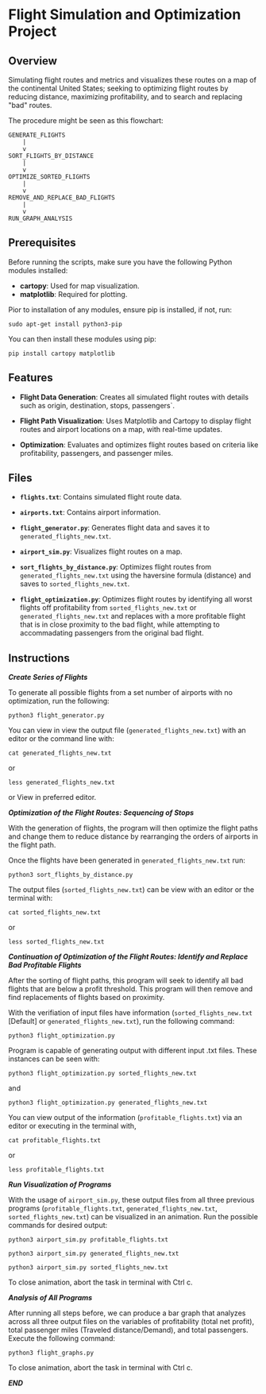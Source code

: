 # Flight Simulation and Optimization Project

## Overview

Simulating flight routes and metrics and visualizes these
routes on a map of the continental United States; seeking to optimizing flight
routes by reducing distance, maximizing profitability, and to search and replacing "bad" routes.

The procedure might be seen as this flowchart:

```
GENERATE_FLIGHTS
    |
    v
SORT_FLIGHTS_BY_DISTANCE
    |
    v
OPTIMIZE_SORTED_FLIGHTS
    |
    v
REMOVE_AND_REPLACE_BAD_FLIGHTS
    |
    v
RUN_GRAPH_ANALYSIS
```

## Prerequisites

Before running the scripts, make sure you have the following Python modules installed:

- **cartopy**: Used for map visualization.
- **matplotlib**: Required for plotting.

Pior to installation of any modules, ensure pip is installed, if not, run:
```
sudo apt-get install python3-pip
```


You can then install these modules using pip:

```
pip install cartopy matplotlib
```

## Features

- **Flight Data Generation**: Creates all simulated flight routes with details such as origin, destination, stops, passengers`.

- **Flight Path Visualization**: Uses Matplotlib and Cartopy to display flight routes and airport locations on a map, with real-time updates. 

- **Optimization**: Evaluates and optimizes flight routes based on criteria like profitability, passengers, and passenger miles.

## Files

- **`flights.txt`**: Contains simulated flight route data.

- **`airports.txt`**: Contains airport information.

- **`flight_generator.py`**: Generates flight data and saves it to `generated_flights_new.txt`.

- **`airport_sim.py`**: Visualizes flight routes on a map.

- **`sort_flights_by_distance.py`**: Optimizes flight routes from `generated_flights_new.txt` using the haversine formula (distance) and saves to `sorted_flights_new.txt`.

- **`flight_optimization.py`**: Optimizes flight routes by identifying all worst flights off profitability from `sorted_flights_new.txt` or `generated_flights_new.txt` and replaces with a more profitable flight
  that is in close proximity to the bad flight, while attempting to accommadating passengers from the original bad flight.

## Instructions

***Create Series of Flights***

To generate all possible flights from a set number of airports with no optimization, run the following: 
```
python3 flight_generator.py
```

You can view in view the output file (`generated_flights_new.txt`) with an editor or the command line with:
 ```
 cat generated_flights_new.txt
 ```
 or
 ```
 less generated_flights_new.txt
 ```
or
 View in preferred editor.


***Optimization of the Flight Routes: Sequencing of Stops***

With the generation of flights, the program will then optimize the flight paths and change them to reduce distance by rearranging the orders of airports in the flight path.

Once the flights have been generated in `generated_flights_new.txt` run:
```
python3 sort_flights_by_distance.py 
```

The output files (`sorted_flights_new.txt`) can be view with an editor or the terminal with:

 ```
 cat sorted_flights_new.txt
 ```
 or
 ```
 less sorted_flights_new.txt
 ```


***Continuation of Optimization of the Flight Routes: Identify and Replace Bad Profitable Flights***

After the sorting of flight paths, this program will seek to identify all bad flights that are below a profit threshold. This program will then remove and find replacements of flights based on proximity.

With the verifiation of input files have information (`sorted_flights_new.txt` [Default] or `generated_flights_new.txt`), run the following command:

```
python3 flight_optimization.py 
```

Program is capable of generating output with different input .txt files. These instances can be seen with:

```
python3 flight_optimization.py sorted_flights_new.txt
```
and
```
python3 flight_optimization.py generated_flights_new.txt
```

You can view output of the information (`profitable_flights.txt`) via an editor or executing in the terminal with,

```
cat profitable_flights.txt
```
or
```
less profitable_flights.txt
```


***Run Visualization of Programs***

With the usage of `airport_sim.py`, these output files from all three previous programs (`profitable_flights.txt`, `generated_flights_new.txt`, `sorted_flights_new.txt`) can be visualized in an animation.
Run the possible commands for desired output:

```
python3 airport_sim.py profitable_flights.txt
```

```
python3 airport_sim.py generated_flights_new.txt
```

```
python3 airport_sim.py sorted_flights_new.txt
```

To close animation, abort the task in terminal with Ctrl c.


***Analysis of All Programs***

After running all steps before, we can produce a bar graph that analyzes across all three output files on the variables of profitability (total net profit), total passenger miles (Traveled distance/Demand), and total passengers.
Execute the following command:

```
python3 flight_graphs.py
```

To close animation, abort the task in terminal with Ctrl c.


***END***


